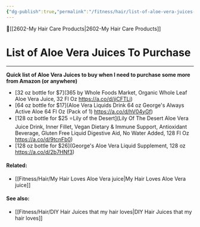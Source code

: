 ```yaml
---
{"dg-publish":true,"permalink":"/fitness/hair/list-of-aloe-vera-juices-to-purchase/","dgPassFrontmatter":true,"created":"","updated":""}
---
```


🔺[[2602-My Hair Care Products\|2602-My Hair Care Products]]

# List of Aloe Vera Juices To Purchase
***

**Quick list of Aloe Vera Juices to buy when I need to purchase some more from Amazon (or anywhere)**

- [32 oz bottle for $7](365 by Whole Foods Market, Organic Whole Leaf Aloe Vera Juice, 32 Fl Oz https://a.co/d/jiCFTLi)
- [64 oz bottle for $17](Aloe Vera Liquids Drink 64 oz George's Always Active Aloe 64 Fl Oz (Pack of 1) https://a.co/d/hV04yGf)
- [128 oz bottle for $25 ⭐️Lily of the Desert](Lily Of The Desert Aloe Vera Juice Drink, Inner Fillet, Vegan Dietary & Immune Support, Antioxidant Beverage, Gluten Free Liquid Digestive Aid, No Water Added, 128 Fl Oz https://a.co/d/9tcnFb0)
- [128 oz bottle for $26](George's Aloe Vera Liquid Supplement, 128 oz https://a.co/d/2b7HNf3)


#### Related: 
- [[Fitness/Hair/My Hair Loves Aloe Vera juice\|My Hair Loves Aloe Vera juice]]

#### See also: 
- [[Fitness/Hair/DIY Hair Juices that my hair loves\|DIY Hair Juices that my hair loves]]